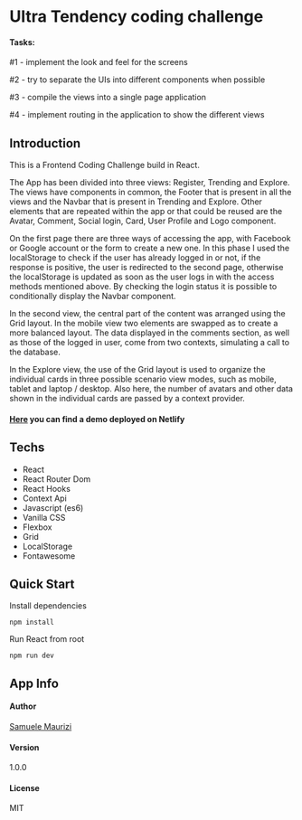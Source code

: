 # Ultra Tendency coding challenge

#### Tasks:

#1 - implement the look and feel for the screens

#2 - try to separate the UIs into different components when possible

#3 - compile the views into a single page application

#4 - implement routing in the application to show the different views

## Introduction

This is a Frontend Coding Challenge build in React.

The App has been divided into three views: Register, Trending and Explore. The views have components in common, the Footer that is present in all the views and the Navbar that is present in Trending and Explore. Other elements that are repeated within the app or that could be reused are the Avatar, Comment, Social login, Card, User Profile and Logo component.

On the first page there are three ways of accessing the app, with Facebook or Google account or the form to create a new one. In this phase I used the localStorage to check if the user has already logged in or not, if the response is positive, the user is redirected to the second page, otherwise the localStorage is updated as soon as the user logs in with the access methods mentioned above.
By checking the login status it is possible to conditionally display the Navbar component.

In the second view, the central part of the content was arranged using the Grid layout. In the mobile view two elements are swapped as to create a more balanced layout.
The data displayed in the comments section, as well as those of the logged in user, come from two contexts, simulating a call to the database.

In the Explore view, the use of the Grid layout is used to organize the individual cards in three possible scenario view modes, such as mobile, tablet and laptop / desktop.
Also here, the number of avatars and other data shown in the individual cards are passed by a context provider.

#### [Here](https://angry-hoover-c3537b.netlify.app) you can find a demo deployed on Netlify

## Techs

- React
- React Router Dom
- React Hooks
- Context Api
- Javascript (es6)
- Vanilla CSS
- Flexbox
- Grid
- LocalStorage
- Fontawesome

## Quick Start

Install dependencies

```
npm install
```

Run React from root

```
npm run dev
```

## App Info

#### Author

[Samuele Maurizi](https://samuelemaurizi.net/)

#### Version

1.0.0

#### License
MIT
